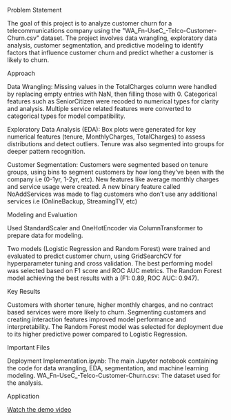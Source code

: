 Problem Statement

The goal of this project is to analyze customer churn for a telecommunications company using the "WA_Fn-UseC_-Telco-Customer-Churn.csv" dataset. 
The project involves data wrangling, exploratory data analysis, customer segmentation, and predictive modeling to identify factors that influence customer churn 
and predict whether a customer is likely to churn.

Approach

Data Wrangling: Missing values in the TotalCharges column were handled by replacing empty entries with NaN, then filling those with 0. Categorical features such as SeniorCitizen were recoded to numerical types for clarity and analysis. Multiple service related features were converted to categorical types for model compatibility.

Exploratory Data Analysis (EDA): Box plots were generated for key numerical features (tenure, MonthlyCharges, TotalCharges) to assess distributions and detect outliers. Tenure was also segmented into groups for deeper pattern recognition.

Customer Segmentation: Customers were segmented based on tenure groups, using bins to segment customers by how long they’ve been with the company i.e (0-1yr, 1-2yr, etc). 
New features like average monthly charges and service usage were created. A new binary feature called NoAddServices was made to flag customers who don’t use any additional 
services i.e (OnlineBackup, StreamingTV, etc)

Modeling and Evaluation

Used StandardScaler and OneHotEncoder via ColumnTransformer to prepare data for modeling.

Two models (Logistic Regression and Random Forest) were trained and evaluated to predict customer churn, using GridSearchCV for 
hyperparameter tuning and cross validation. The best performing model was selected based on F1 score and ROC AUC metrics.
The Random Forest model achieving the best results with a (F1: 0.89, ROC AUC: 0.947).

Key Results

Customers with shorter tenure, higher monthly charges, and no contract based services were more likely to churn.
Segmenting customers and creating interaction features improved model performance and interpretability.
The Random Forest model was selected for deployment due to its higher predictive power compared to Logistic Regression.

Important Files

Deployment Implementation.ipynb: The main Jupyter notebook containing the code for data wrangling, EDA, segmentation, and machine learning modeling.
WA_Fn-UseC_-Telco-Customer-Churn.csv: The dataset used for the analysis.

Application

[Watch the demo video]([https://example.com/path/to/video.mp4](https://www.veed.io/view/b58aa23b-2c04-4fd4-ab38-13e241ebe1ab?panel=share))


